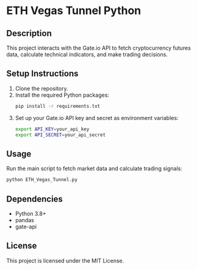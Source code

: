 # ETH Vegas Tunnel Python

## Description
This project interacts with the Gate.io API to fetch cryptocurrency futures data, calculate technical indicators, and make trading decisions.

## Setup Instructions
1. Clone the repository.
2. Install the required Python packages:
   ```bash
   pip install -r requirements.txt
   ```
3. Set up your Gate.io API key and secret as environment variables:
   ```bash
   export API_KEY=your_api_key
   export API_SECRET=your_api_secret
   ```

## Usage
Run the main script to fetch market data and calculate trading signals:
```bash
python ETH_Vegas_Tunnel.py
```

## Dependencies
- Python 3.8+
- pandas
- gate-api

## License
This project is licensed under the MIT License.